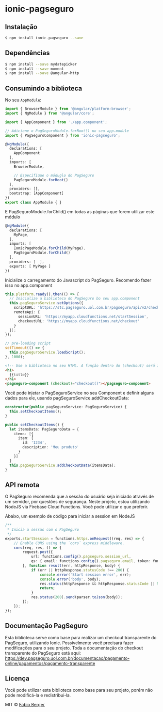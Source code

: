 # ionic-pagseguro

## Instalação

```bash
$ npm install ionic-pagseguro --save
```

## Dependências
```bash
$ npm install --save mydatepicker
$ npm install --save moment
$ npm install --save @angular-http
```

## Consumindo a biblioteca

No seu `AppModule`:

```typescript
import { BrowserModule } from '@angular/platform-browser';
import { NgModule } from '@angular/core';

import { AppComponent } from './app.component';

// Adicione o PagSeguroModule.forRoot() no seu app.module
import { PagSeguroComponent } from 'ionic-pagseguro';

@NgModule({
  declarations: [
    AppComponent
  ],
  imports: [
    BrowserModule,

    // Especifique o móduglo do PagSeguro
    PagSeguroModule.forRoot()
  ],
  providers: [],
  bootstrap: [AppComponent]
})
export class AppModule { }
```

E PagSeguroModule.forChild() em todas as páginas que forem utilizar este módulo
```typescript
@NgModule({
  declarations: [
    MyPage,
  ],
  imports: [
    IonicPageModule.forChild(MyPage),
    PagSeguroModule.forChild()
  ],
  providers: [  ],
  exports: [ MyPage ]
})
```

Inicialize o carregamento do Javascript do PagSeguro. Recomendo fazer isso no app.component
```typescript
this.platform.ready().then(() => {
  // Inicialize a biblioteca do PagSeguro bo seu app.component
  this.pagSeguroService.setOptions({
    scriptURL: 'https://stc.pagseguro.uol.com.br/pagseguro/api/v2/checkout/pagseguro.directpayment.js',
    remoteApi: {
      sessionURL: 'https://myapp.cloudfunctions.net/startSession',
      checkoutURL: 'https://myapp.cloudfunctions.net/checkout'
    } 
  });
}); 

// pre-loading script
setTimeout(() => {
  this.pagSeguroService.loadScript();
}, 1000);
```

```html
<!-- Use a biblioteca no seu HTML. A função dentro do (checkout) será invocada quando o usuário clicar em Efetuar pagamento  -->
<h1>
  {{title}}
</h1>
<pagseguro-component (checkout)="checkout()"></pagseguro-component>
```

Você pode injetar o PagSeguroService no seu Component e definir alguns dados para ele, usando pagSeguroService.addCheckoutData:
```typescript
constructor(public pagSeguroService: PagSeguroService) {
  this.setCheckoutItems();
}

public setCheckoutItems() {
  let itemsData: PagSeguroData = {
    items: [{
      item: {
        id: '1234',
        description: 'Meu produto'
      }
    }]
  }
  this.pagSeguroService.addCheckoutData(itemsData);
}
```

## API remota
O PagSeguro recomenda que a sessão do usuário seja iniciado através de um servidor, por questões de segurança.
Neste projeto, estou utilizando NodeJS via Firebase Cloud Functions. Você pode utilizar o que preferir.

Abaixo, um exemplo de código para iniciar a session em NodeJS

```typescript
/**
 * Inicia a sessao com o PagSeguro
 */
exports.startSession = functions.https.onRequest((req, res) => {
    // Enable CORS using the `cors` express middleware.
    cors(req, res, () => {
        request.post({
            url: functions.config().pagseguro.session_url,
            qs: { email: functions.config().pagseguro.email, token: functions.config().pagseguro.token }
        }, function result(err, httpResponse, body) {
            if (err || httpResponse.statusCode !== 200) {
                console.error('Start session error', err);
                console.error('body', body);
                res.status(httpResponse && httpResponse.statusCode || 500).send();
                return;
            }
            res.status(200).send(parser.toJson(body));
        });
    });
});
```

## Documentação PagSeguro
Esta biblioteca serve como base para realizar um checkout transparente do PagSeguro, utilizando Ionic.
Possivelmente você precisará fazer modificações para o seu projeto.
Toda a documentação do checkout transparente do PagSeguro está aqui: https://dev.pagseguro.uol.com.br/documentacao/pagamento-online/pagamentos/pagamento-transparente

## Licença

Você pode utilizar esta biblioteca como base para seu projeto, porém não pode modificá-la e redistribuí-la.

MIT © [Fabio Berger](mailto:fabioberger@gmail.com)

